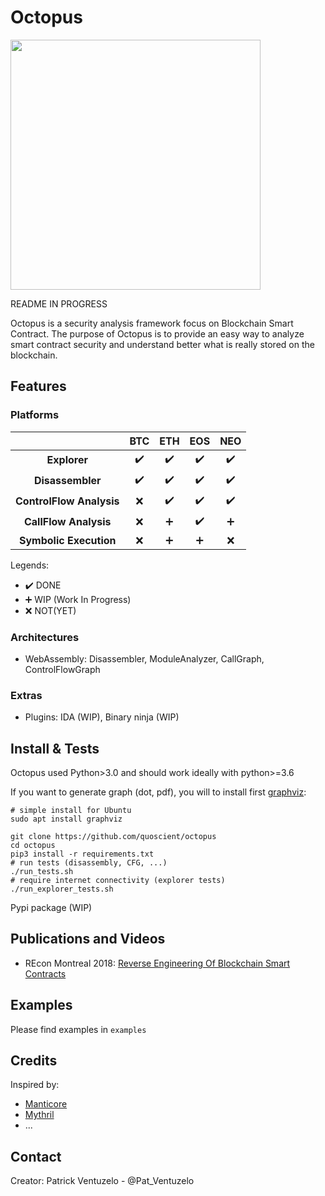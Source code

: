# Octopus

<img src="/images/logo-medium.png" height="400px"/>

README IN PROGRESS

Octopus is a security analysis framework focus on Blockchain Smart Contract. The purpose of Octopus is to provide an easy way to analyze smart contract security and understand better what is really stored on the blockchain.

## Features
<!--- 

| Platforms| Explorer | Disassembler |            | Cool  |
|:--------:|:-------------:| -----:|
| BTC      | right-aligned | $1600 |
| ETH      | centered      |   $12 |
| EOS      | are neat      |    $1 |
| NEO      | 
-->

### Platforms

| | BTC | ETH | EOS | NEO |
|:--------------------:|:---:|:---:|:---:|:---:|
| **Explorer**             | :heavy_check_mark: | :heavy_check_mark:| :heavy_check_mark: | :heavy_check_mark: |
| **Disassembler**         | :heavy_check_mark: | :heavy_check_mark: | :heavy_check_mark: | :heavy_check_mark: |
| **ControlFlow Analysis** | :x: | :heavy_check_mark: | :heavy_check_mark: | :heavy_check_mark: |
| **CallFlow Analysis**    | :x: | :heavy_plus_sign: | :heavy_check_mark: | :heavy_plus_sign: |
| **Symbolic Execution**   | :x: | :heavy_plus_sign: | :heavy_plus_sign: | :x: |

Legends:
* :heavy_check_mark: DONE
* :heavy_plus_sign: WIP (Work In Progress)
* :x: NOT(YET)

### Architectures

* WebAssembly: Disassembler, ModuleAnalyzer, CallGraph, ControlFlowGraph

### Extras

* Plugins: IDA (WIP), Binary ninja (WIP)

## Install & Tests

Octopus used Python>3.0 and should work ideally with python>=3.6

If you want to generate graph (dot, pdf), you will to install first [graphviz](https://graphviz.gitlab.io/download/):
```
# simple install for Ubuntu
sudo apt install graphviz
```

```
git clone https://github.com/quoscient/octopus
cd octopus
pip3 install -r requirements.txt
# run tests (disassembly, CFG, ...)
./run_tests.sh
# require internet connectivity (explorer tests)
./run_explorer_tests.sh
```

Pypi package (WIP)

## Publications and Videos

* REcon Montreal 2018: [Reverse Engineering Of Blockchain Smart Contracts](https://recon.cx/2018/montreal/schedule/system/event_attachments/attachments/000/000/053/original/RECON-MTL-2018-Reversing_blockchains_smart_contracts.pdf)

## Examples

Please find examples in ```examples```

## Credits

Inspired by:
* [Manticore](https://github.com/trailofbits/manticore)
* [Mythril](https://github.com/ConsenSys/mythril)
* ...

## Contact

Creator: Patrick Ventuzelo - @Pat_Ventuzelo
